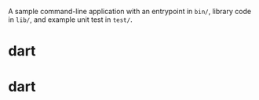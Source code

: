 A sample command-line application with an entrypoint in `bin/`, library code
in `lib/`, and example unit test in `test/`.
# dart
# dart
